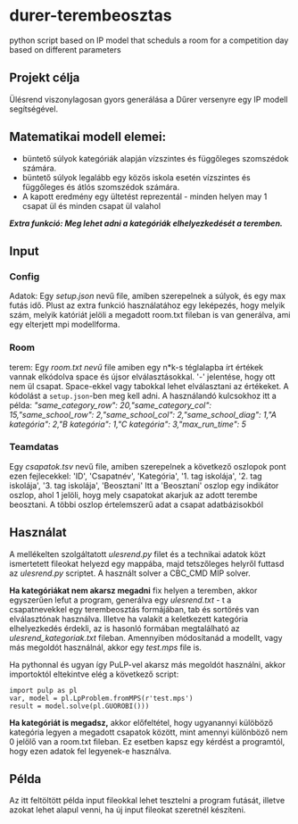 # durer-terembeosztas
python script based on IP model that scheduls a room for a competition day based on different parameters

## Projekt célja

Ülésrend viszonylagosan gyors generálása a Dűrer versenyre egy IP modell segítségével.

## Matematikai modell elemei:

- büntető súlyok kategóriák alapján vízszintes és függőleges szomszédok számára.
- büntető súlyok legalább egy közös iskola esetén vízszintes és függőleges és átlós szomszédok számára.
- A kapott eredmény egy ültetést reprezentál - minden helyen may 1 csapat ül és minden csapat ül valahol

***Extra funkció: Meg lehet adni a kategóriák elhelyezkedését a teremben.***

## Input

### Config
Adatok: Egy *setup.json* nevű file, amiben szerepelnek a súlyok, és egy max futás idő. Plust az extra funkció használatához egy leképezés, hogy melyik szám, melyik katóriát jelöli a megadott room.txt fileban is van generálva, ami egy elterjett mpi modellforma.

### Room
terem: Egy *room.txt nevű* file amiben egy n*k-s téglalapba írt értékek vannak elkódolva space és újsor elválasztásokkal. '-' jelentése, hogy ott nem ül csapat. Space-ekkel vagy tabokkal lehet elválasztani az értékeket. A kódolást a `setup.json`-ben meg kell adni.
A használandó kulcsokhoz itt a példa: *"same_category_row": 20,"same_category_col": 15,"same_school_row": 2,"same_school_col": 2,"same_school_diag": 1,"A kategória": 2,"B kategória": 1,"C kategória": 3,"max_run_time": 5*

### Teamdatas
Egy *csapatok.tsv* nevű file, amiben szerepelnek a következő oszlopok pont ezen fejlecekkel: 'ID', 'Csapatnév', 'Kategória', '1. tag iskolája', '2. tag iskolája', '3. tag iskolája', 'Beosztani'
Itt a 'Beosztani' oszlop egy indikátor oszlop, ahol 1 jelöli, hoyg mely csapatokat akarjuk az adott terembe beosztani. A többi oszlop értelemszerű adat a csapat adatbázisokból

## Használat

A mellékelten szolgáltatott *ulesrend.py* filet és a technikai adatok közt ismertetett fileokat helyezd egy mappába, majd tetszőleges helyről futtasd az *ulesrend.py* scriptet. A használt solver a CBC_CMD MIP solver.

**Ha kategóriákat nem akarsz megadni** fix helyen a teremben, akkor egyszerűen lefut a program, generálva egy *ulesrend.txt -* t a csapatnevekkel egy terembeosztás formájában, tab és sortörés van elválasztónak használva. Illetve ha valakit a keletkezett kategória elhelyezkedés érdekli, az is hasonló formában megtalálható az *ulesrend_kategoriak.txt* fileban.
Amennyiben módosítanád a modellt, vagy más megoldót használnál, akkor egy *test.mps* file is. 

Ha pythonnal és ugyan így PuLP-vel akarsz más megoldót használni, akkor importoktól eltekintve elég a következő script:

```
import pulp as pl
var, model = pl.LpProblem.fromMPS(r'test.mps')
result = model.solve(pl.GUOROBI()))
```

**Ha kategóriát is megadsz,** akkor előfeltétel, hogy ugyanannyi külöböző kategória legyen a megadott csapatok között, mint amennyi különböző nem 0 jelölő van a room.txt fileban. Ez esetben kapsz egy kérdést a programtól, hogy ezen adatok fel legyenek-e használva.

## Példa
Az itt feltöltött példa input fileokkal lehet tesztelni a program futását, illetve azokat lehet alapul venni, ha új input fileokat szeretnél készíteni.
